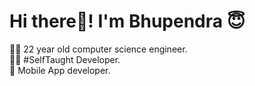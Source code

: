 # Hi there👋! I'm Bhupendra 😇

👨‍🎓 22 year old computer science engineer.<br>
👨‍💻 #SelfTaught Developer.<br>
📱 Mobile App developer.<br>



